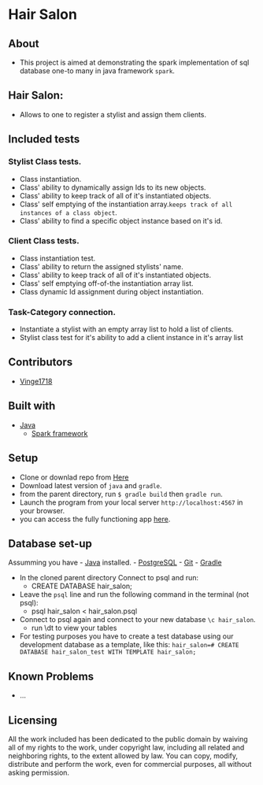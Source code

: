 # Hair Salon

## About

- This project is aimed at demonstrating the spark implementation of sql database one-to many in java framework `spark`.

## Hair Salon:
* Allows to one to register a stylist and assign them clients.

## Included tests
### Stylist Class tests.
- Class instantiation.
- Class' ability to dynamically assign Ids to its new objects.
- Class' ability to keep track of all of it's instantiated objects.
- Class' self emptying of the instantiation array.`keeps track of all instances of a class object`.
- Class' ability to find a specific object instance based on it's id.

### Client Class tests.

- Class instantiation test.
- Class' ability to return the assigned stylists' name.
- Class' ability to keep track of all of it's instantiated objects.
- Class' self emptying off-of-the instantiation array list.
- Class dynamic Id assignment during object instantiation.

### Task-Category connection.
- Instantiate a stylist with an empty array list to hold a list of clients.
- Stylist class test for it's ability to add a client instance in it's array list


## Contributors

- [Vinge1718](https://github.com/Vinge1718)

## Built with
- [Java](http://www.oracle.com/technetwork/java/index.html)
    * [Spark framework](http://sparkjava.com/)

## Setup
- Clone or downlad repo from [Here](https://github.com/Vinge1718/hair_salon)
- Download latest version of `java` and `gradle`.
- from the parent directory, run `$ gradle build` then `gradle run`.
- Launch the program from your local server `http://localhost:4567` in your browser.
- you can access the fully functioning app [here](https://github.com/Vinge1718/hair_salon).

## Database set-up
Assumming you have  - [Java](http://www.oracle.com/technetwork/java/index.html) installed.
                    - [PostgreSQL](link-here)
                    - [Git](link)
                    - [Gradle](link)
* In the cloned parent directory Connect to psql and run:
    - CREATE DATABASE hair_salon;
* Leave the `psql` line and run the following command in the terminal (not psql):
    - psql hair_salon < hair_salon.psql
* Connect to psql again and connect to your new database `\c hair_salon`.
    - run \dt to view your tables
* For testing purposes you have to create a test database using our development database as a template, like this:
    `hair_salon=# CREATE DATABASE hair_salon_test WITH TEMPLATE hair_salon;`

## Known Problems
- ...


## Licensing
All the work included has been dedicated to the public domain by waiving all of my rights to the work, under
copyright law, including all related and neighboring rights, to the extent allowed by law.
You can copy, modify, distribute and perform the work, even for commercial
purposes, all without asking permission.
